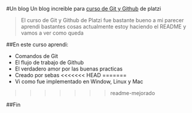 #Un blog 
Un blog increible para [curso de Git y Github](https://platzi.com/clases/1557-git-github) de platzi
>El curso de Git y Github de Platzi fue bastante bueno a mi parecer aprendi bastantes cosas actualmente estoy haciendo el README y vamos a ver como queda

##En este curso aprendi:
* Comandos de Git
* El flujo de trabajo de Github
* El verdadero amor por las buenas practicas
* Creado por sebas
<<<<<<< HEAD
=======
* Vi como fue implementado en Window, Linux y Mac
>>>>>>> readme-mejorado

##Fin
